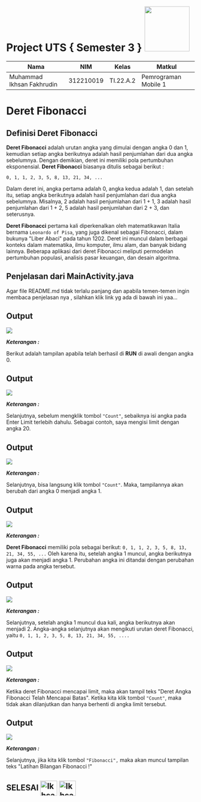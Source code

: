 # Project UTS { Semester 3 } <img src=https://upload.wikimedia.org/wikipedia/commons/thumb/6/64/Android_logo_2019_%28stacked%29.svg/2346px-Android_logo_2019_%28stacked%29.svg.png width="120px">


|**Nama**|**NIM**|**Kelas**|**Matkul**|
|----|---|-----|------|
|Muhammad Ikhsan Fakhrudin|312210019|TI.22.A.2|Pemrograman Mobile 1|

# Deret Fibonacci

## Definisi Deret Fibonacci

**Deret Fibonacci** adalah urutan angka yang dimulai dengan angka 0 dan 1, kemudian setiap angka berikutnya adalah hasil penjumlahan dari dua angka sebelumnya. Dengan demikian, deret ini memiliki pola pertumbuhan eksponensial. **Deret Fibonacci** biasanya ditulis sebagai berikut :

``0, 1, 1, 2, 3, 5, 8, 13, 21, 34, ...``

Dalam deret ini, angka pertama adalah 0, angka kedua adalah 1, dan setelah itu, setiap angka berikutnya adalah hasil penjumlahan dari dua angka sebelumnya. Misalnya, 2 adalah hasil penjumlahan dari 1 + 1, 3 adalah hasil penjumlahan dari 1 + 2, 5 adalah hasil penjumlahan dari 2 + 3, dan seterusnya.

**Deret Fibonacci** pertama kali diperkenalkan oleh matematikawan Italia bernama ``Leonardo of Pisa``, yang juga dikenal sebagai Fibonacci, dalam bukunya "Liber Abaci" pada tahun 1202. Deret ini muncul dalam berbagai konteks dalam matematika, ilmu komputer, ilmu alam, dan banyak bidang lainnya. Beberapa aplikasi dari deret Fibonacci meliputi permodelan pertumbuhan populasi, analisis pasar keuangan, dan desain algoritma.

## Penjelasan dari MainActivity.java

Agar file README.md tidak terlalu panjang dan apabila temen-temen ingin membaca penjelasan nya , silahkan klik link yg ada di bawah ini yaa...







## Output

![](screenshot/ss1.png)

***Keterangan :***

Berikut adalah tampilan apabila telah berhasil di **RUN** di awali dengan angka 0.

## Output

![](screenshot/ss2.png)

***Keterangan :***

Selanjutnya, sebelum mengklik tombol ``"Count"``, sebaiknya isi angka pada Enter Limit terlebih dahulu. Sebagai contoh, saya mengisi limit dengan angka 20.

## Output 

![](screenshot/ss3.png)

***Keterangan :***

Selanjutnya, bisa langsung klik tombol ``"Count"``. Maka, tampilannya akan berubah dari angka 0 menjadi angka 1.

## Output

![](screenshot/ss4.png)

***Keterangan :***

**Deret Fibonacci** memiliki pola sebagai berikut: ``0, 1, 1, 2, 3, 5, 8, 13, 21, 34, 55, ...`` Oleh karena itu, setelah angka 1 muncul, angka berikutnya juga akan menjadi angka 1. Perubahan angka ini ditandai dengan perubahan warna pada angka tersebut.


## Output

![](screenshot/ss5.png)

***Keterangan :***

Selanjutnya, setelah angka 1 muncul dua kali, angka berikutnya akan menjadi 2. Angka-angka selanjutnya akan mengikuti urutan deret Fibonacci, yaitu ``0, 1, 1, 2, 3, 5, 8, 13, 21, 34, 55, ....``

## Output

![](screenshot/ss6.png)

***Keterangan :***

Ketika deret Fibonacci mencapai limit, maka akan tampil teks "Deret Angka Fibonacci Telah Mencapai Batas". Ketika kita klik tombol ``"Count"``, maka tidak akan dilanjutkan dan hanya berhenti di angka limit tersebut.

## Output

![](screenshot/ss7.png)

***Keterangan :***

Selanjutnya, jika kita klik tombol ``"Fibonacci",`` maka akan muncul tampilan teks "Latihan Bilangan Fibonacci !"






## SELESAI <img align="center" alt="Ikhsan-Python" height="40" width="45" src="https://em-content.zobj.net/source/microsoft-teams/337/student_1f9d1-200d-1f393.png"> <img align="center" alt="Ikhsan-Python" height="40" width="45" src="https://em-content.zobj.net/thumbs/160/twitter/348/flag-indonesia_1f1ee-1f1e9.png">


